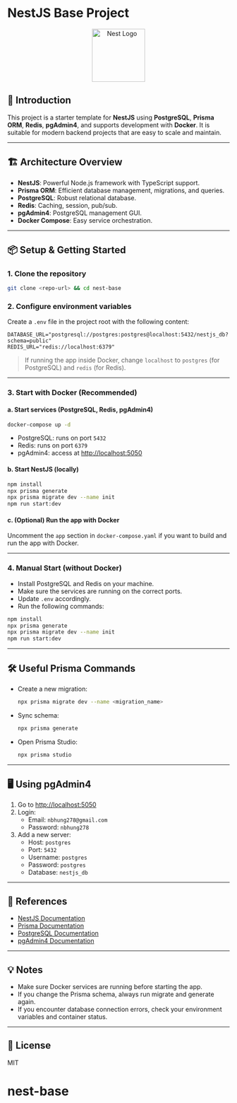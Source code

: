 # NestJS Base Project

<p align="center">
  <img src="https://nestjs.com/img/logo-small.svg" width="120" alt="Nest Logo" />
</p>

## 🚀 Introduction

This project is a starter template for **NestJS** using **PostgreSQL**, **Prisma ORM**, **Redis**, **pgAdmin4**, and supports development with **Docker**. It is suitable for modern backend projects that are easy to scale and maintain.

---

## 🏗️ Architecture Overview

- **NestJS**: Powerful Node.js framework with TypeScript support.
- **Prisma ORM**: Efficient database management, migrations, and queries.
- **PostgreSQL**: Robust relational database.
- **Redis**: Caching, session, pub/sub.
- **pgAdmin4**: PostgreSQL management GUI.
- **Docker Compose**: Easy service orchestration.

---

## 📦 Setup & Getting Started

### 1. Clone the repository

```bash
git clone <repo-url> && cd nest-base
```

### 2. Configure environment variables

Create a `.env` file in the project root with the following content:

```env
DATABASE_URL="postgresql://postgres:postgres@localhost:5432/nestjs_db?schema=public"
REDIS_URL="redis://localhost:6379"
```

> If running the app inside Docker, change `localhost` to `postgres` (for PostgreSQL) and `redis` (for Redis).

---

### 3. Start with Docker (Recommended)

#### a. Start services (PostgreSQL, Redis, pgAdmin4)

```bash
docker-compose up -d
```

- PostgreSQL: runs on port `5432`
- Redis: runs on port `6379`
- pgAdmin4: access at [http://localhost:5050](http://localhost:5050)

#### b. Start NestJS (locally)

```bash
npm install
npx prisma generate
npx prisma migrate dev --name init
npm run start:dev
```

#### c. (Optional) Run the app with Docker

Uncomment the `app` section in `docker-compose.yaml` if you want to build and run the app with Docker.

---

### 4. Manual Start (without Docker)

- Install PostgreSQL and Redis on your machine.
- Make sure the services are running on the correct ports.
- Update `.env` accordingly.
- Run the following commands:

```bash
npm install
npx prisma generate
npx prisma migrate dev --name init
npm run start:dev
```

---

## 🛠️ Useful Prisma Commands

- Create a new migration:
  ```bash
  npx prisma migrate dev --name <migration_name>
  ```
- Sync schema:
  ```bash
  npx prisma generate
  ```
- Open Prisma Studio:
  ```bash
  npx prisma studio
  ```

---

## 🖥️ Using pgAdmin4

1. Go to [http://localhost:5050](http://localhost:5050)
2. Login:
   - Email: `nbhung278@gmail.com`
   - Password: `nbhung278`
3. Add a new server:
   - Host: `postgres`
   - Port: `5432`
   - Username: `postgres`
   - Password: `postgres`
   - Database: `nestjs_db`

---

## 📝 References

- [NestJS Documentation](https://docs.nestjs.com)
- [Prisma Documentation](https://www.prisma.io/docs)
- [PostgreSQL Documentation](https://www.postgresql.org/docs/)
- [pgAdmin4 Documentation](https://www.pgadmin.org/docs/pgadmin4/latest/)

---

## 💡 Notes

- Make sure Docker services are running before starting the app.
- If you change the Prisma schema, always run migrate and generate again.
- If you encounter database connection errors, check your environment variables and container status.

---

## 📄 License

MIT
# nest-base
